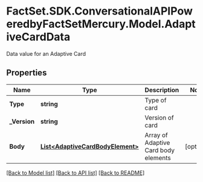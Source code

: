 # FactSet.SDK.ConversationalAPIPoweredbyFactSetMercury.Model.AdaptiveCardData
Data value for an Adaptive Card

## Properties

Name | Type | Description | Notes
------------ | ------------- | ------------- | -------------
**Type** | **string** | Type of card | 
**_Version** | **string** | Version of card | 
**Body** | [**List&lt;AdaptiveCardBodyElement&gt;**](AdaptiveCardBodyElement.md) | Array of Adaptive Card body elements | [optional] 

[[Back to Model list]](../README.md#documentation-for-models) [[Back to API list]](../README.md#documentation-for-api-endpoints) [[Back to README]](../README.md)

